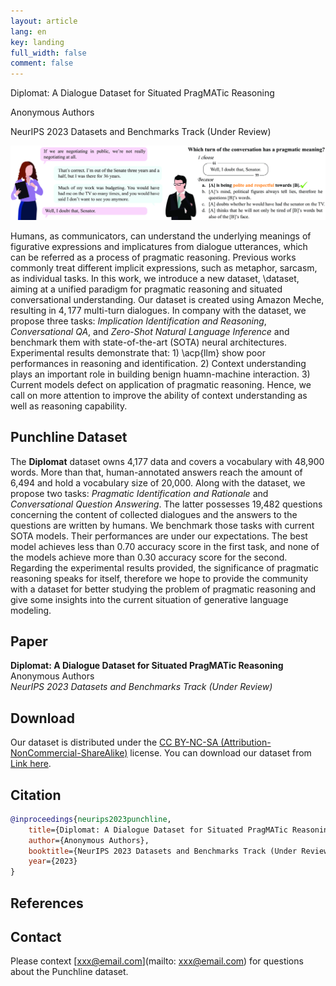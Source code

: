 ```yaml
---
layout: article
lang: en
key: landing
full_width: false
comment: false
---
```



<div class="title">
Diplomat: A Dialogue Dataset for Situated PragMATic Reasoning <br>

<span class="info"> Anonymous Authors </span> <br>

<span class="info">NeurIPS 2023 Datasets and Benchmarks Track (Under Review) </span>
</div>

![](/assets/images/teaser.png)


Humans, as communicators, can understand the underlying meanings of figurative expressions and implicatures from dialogue utterances, which can be referred as a process of pragmatic reasoning.  Previous works commonly treat different implicit expressions, such as metaphor, sarcasm, as individual tasks. In this work, we introduce a new dataset, \dataset, aiming at a unified paradigm for pragmatic reasoning and situated conversational understanding. Our dataset is created using Amazon Meche, resulting in $4,177$ multi-turn dialogues. In company with the dataset, we propose three tasks: *Implication Identification and Reasoning*, *Conversational QA*, and *Zero-Shot Natural Language Inference* and benchmark them with state-of-the-art (SOTA) neural architectures. Experimental results demonstrate that: 1) \acp{llm} show poor performances in reasoning and identification. 2) Context understanding plays an important role in building benign huamn-machine interaction. 3) Current models defect on application of pragmatic reasoning. Hence, we call on more attention to improve the ability of context understanding as well as reasoning  capability.

## Punchline Dataset
The **Diplomat** dataset owns 4,177 data and covers a vocabulary with 48,900 words. More than that, human-annotated answers reach the amount of 6,494 and hold a vocabulary size of 20,000. Along with the dataset, we propose two tasks:  *Pragmatic Identification and Rationale* and *Conversational Question Answering*. The latter possesses 19,482 questions concerning the content of collected dialogues and the answers to the questions are written by humans. We benchmark those tasks with current SOTA models. Their performances are under our expectations. The best model achieves less than 0.70 accuracy score in the first task, and none of the models achieve more than 0.30 accuracy score for the second. Regarding the experimental results provided, the significance of pragmatic reasoning speaks for itself, therefore we hope to provide the community with a dataset for better studying the problem of pragmatic reasoning and give some insights into the current situation of generative language modeling.



## Paper

**Diplomat: A Dialogue Dataset for Situated PragMATic Reasoning** <br>
Anonymous Authors <br>
*NeurIPS 2023 Datasets and Benchmarks Track (Under Review)*

## Download

Our dataset is distributed under the [CC BY-NC-SA (Attribution-NonCommercial-ShareAlike)](https://creativecommons.org/licenses/by-nc-sa/4.0/) license. You can download our dataset from [Link here](link_here).


## Citation

```bibtex
@inproceedings{neurips2023punchline,
    title={Diplomat: A Dialogue Dataset for Situated PragMATic Reasoning},
    author={Anonymous Authors},
    booktitle={NeurIPS 2023 Datasets and Benchmarks Track (Under Review)},
    year={2023}
}
```

## References



## Contact

Please context [xxx@email.com](mailto: xxx@email.com) for questions about the Punchline dataset.
